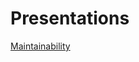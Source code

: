Presentations
============

[Maintainability](https://rawgithub.com/AutoSponge/presentation/master/maintainability.html)
